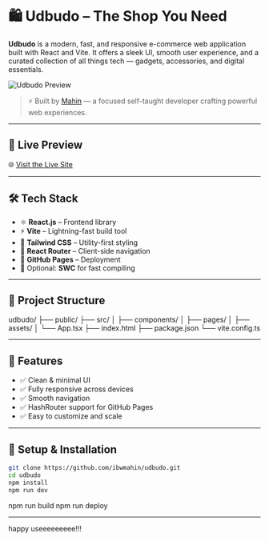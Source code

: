 # 🛍️ Udbudo – The Shop You Need

**Udbudo** is a modern, fast, and responsive e-commerce web application built with React and Vite. It offers a sleek UI, smooth user experience, and a curated collection of all things tech — gadgets, accessories, and digital essentials.

![Udbudo Preview](public/udbudo_website.png)

> ⚡ Built by [Mahin](https://github.com/ibwmahin) — a focused self-taught developer crafting powerful web experiences.

---

## 🚀 Live Preview

🌐 [Visit the Live Site](https://ibwmahin.github.io/udbudo/)

---

## 🛠️ Tech Stack

- ⚛️ **React.js** – Frontend library
- ⚡ **Vite** – Lightning-fast build tool
- 🎨 **Tailwind CSS** – Utility-first styling
- 🧭 **React Router** – Client-side navigation
- 🚀 **GitHub Pages** – Deployment
- 🧪 Optional: **SWC** for fast compiling

---

## 📂 Project Structure

udbudo/
├── public/
├── src/
│ ├── components/
│ ├── pages/
│ ├── assets/
│ └── App.tsx
├── index.html
├── package.json
└── vite.config.ts

---

## 🧠 Features

- ✅ Clean & minimal UI
- ✅ Fully responsive across devices
- ✅ Smooth navigation
- ✅ HashRouter support for GitHub Pages
- ✅ Easy to customize and scale

---

## 🚨 Setup & Installation

```bash
git clone https://github.com/ibwmahin/udbudo.git
cd udbudo
npm install
npm run dev
```

npm run build
npm run deploy

---

happy useeeeeeeee!!!
